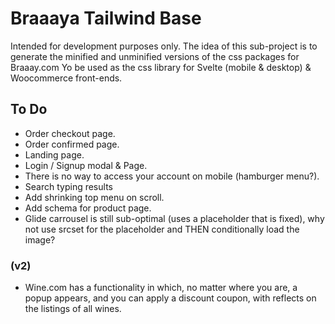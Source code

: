 # Braaaya Tailwind Base

Intended for development purposes only.
The idea of this sub-project is to generate the minified and unminified versions of the css packages for Braaay.com
Yo be used as the css library for Svelte (mobile & desktop) & Woocommerce front-ends.

## To Do

- Order checkout page.
- Order confirmed page.
- Landing page.
- Login / Signup modal & Page.
- There is no way to access your account on mobile (hamburger menu?).
- Search typing results
- Add shrinking top menu on scroll.
- Add schema for product page.
- Glide carrousel is still sub-optimal (uses a placeholder that is fixed), why not use srcset for the placeholder and THEN conditionally load the image?

### (v2)

- Wine.com has a functionality in which, no matter where you are, a popup appears, and you can apply a discount coupon, with reflects on the listings of all wines.
